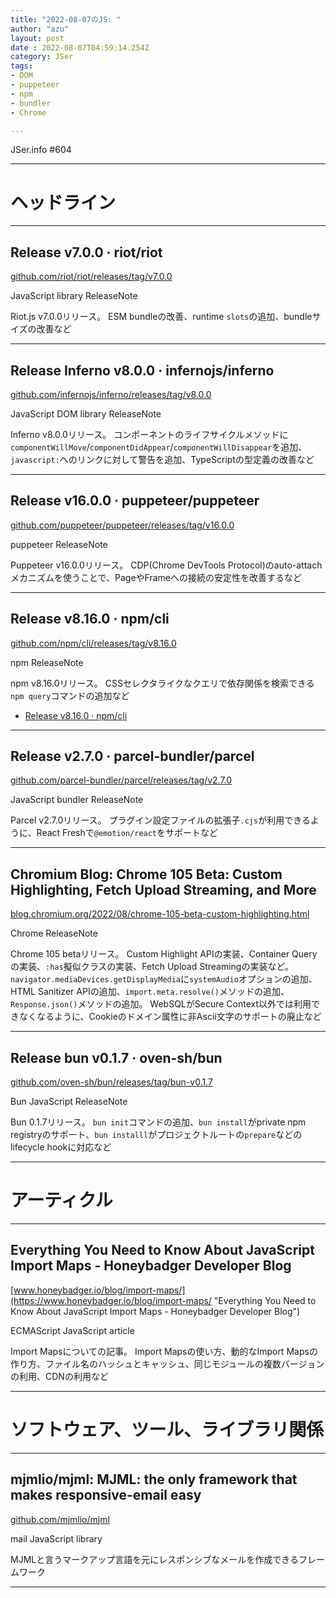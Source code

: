 ```yaml
---
title: "2022-08-07のJS: "
author: "azu"
layout: post
date : 2022-08-07T04:59:14.254Z
category: JSer
tags:
- DOM
- puppeteer
- npm
- bundler
- Chrome

---
```


JSer.info #604

----

<h1 class="site-genre">ヘッドライン</h1>

----

## Release v7.0.0 · riot/riot
[github.com/riot/riot/releases/tag/v7.0.0](https://github.com/riot/riot/releases/tag/v7.0.0 "Release v7.0.0 · riot/riot")
<p class="jser-tags jser-tag-icon"><span class="jser-tag">JavaScript</span> <span class="jser-tag">library</span> <span class="jser-tag">ReleaseNote</span></p>

Riot.js v7.0.0リリース。
ESM bundleの改善、runtime `slots`の追加、bundleサイズの改善など


----

## Release Inferno v8.0.0 · infernojs/inferno
[github.com/infernojs/inferno/releases/tag/v8.0.0](https://github.com/infernojs/inferno/releases/tag/v8.0.0 "Release Inferno v8.0.0 · infernojs/inferno")
<p class="jser-tags jser-tag-icon"><span class="jser-tag">JavaScript</span> <span class="jser-tag">DOM</span> <span class="jser-tag">library</span> <span class="jser-tag">ReleaseNote</span></p>

Inferno v8.0.0リリース。
コンポーネントのライフサイクルメソッドに`componentWillMove`/`componentDidAppear`/`componentWillDisappear`を追加、`javascript:`へのリンクに対して警告を追加、TypeScriptの型定義の改善など


----

## Release v16.0.0 · puppeteer/puppeteer
[github.com/puppeteer/puppeteer/releases/tag/v16.0.0](https://github.com/puppeteer/puppeteer/releases/tag/v16.0.0 "Release v16.0.0 · puppeteer/puppeteer")
<p class="jser-tags jser-tag-icon"><span class="jser-tag">puppeteer</span> <span class="jser-tag">ReleaseNote</span></p>

Puppeteer v16.0.0リリース。
CDP(Chrome DevTools Protocol)のauto-attachメカニズムを使うことで、PageやFrameへの接続の安定性を改善するなど


----

## Release v8.16.0 · npm/cli
[github.com/npm/cli/releases/tag/v8.16.0](https://github.com/npm/cli/releases/tag/v8.16.0 "Release v8.16.0 · npm/cli")
<p class="jser-tags jser-tag-icon"><span class="jser-tag">npm</span> <span class="jser-tag">ReleaseNote</span></p>

npm v8.16.0リリース。
CSSセレクタライクなクエリで依存関係を検索できる`npm query`コマンドの追加など

- [Release v8.16.0 · npm/cli](https://github.com/npm/cli/releases/tag/v8.16.0 "Release v8.16.0 · npm/cli")

----

## Release v2.7.0 · parcel-bundler/parcel
[github.com/parcel-bundler/parcel/releases/tag/v2.7.0](https://github.com/parcel-bundler/parcel/releases/tag/v2.7.0 "Release v2.7.0 · parcel-bundler/parcel")
<p class="jser-tags jser-tag-icon"><span class="jser-tag">JavaScript</span> <span class="jser-tag">bundler</span> <span class="jser-tag">ReleaseNote</span></p>

Parcel v2.7.0リリース。
プラグイン設定ファイルの拡張子`.cjs`が利用できるように、React Freshで`@emotion/react`をサポートなど


----

## Chromium Blog: Chrome 105 Beta: Custom Highlighting, Fetch Upload Streaming, and More
[blog.chromium.org/2022/08/chrome-105-beta-custom-highlighting.html](https://blog.chromium.org/2022/08/chrome-105-beta-custom-highlighting.html "Chromium Blog: Chrome 105 Beta: Custom Highlighting, Fetch Upload Streaming, and More")
<p class="jser-tags jser-tag-icon"><span class="jser-tag">Chrome</span> <span class="jser-tag">ReleaseNote</span></p>

Chrome 105 betaリリース。
Custom Highlight APIの実装、Container Queryの実装、`:has`擬似クラスの実装、Fetch Upload Streamingの実装など。
`navigator.mediaDevices.getDisplayMedia`に`systemAudio`オプションの追加、HTML Sanitizer APIの追加、`import.meta.resolve()`メソッドの追加、`Response.json()`メソッドの追加。
WebSQLがSecure Context以外では利用できなくなるように、Cookieのドメイン属性に非Ascii文字のサポートの廃止など


----

## Release bun v0.1.7 · oven-sh/bun
[github.com/oven-sh/bun/releases/tag/bun-v0.1.7](https://github.com/oven-sh/bun/releases/tag/bun-v0.1.7 "Release bun v0.1.7 · oven-sh/bun")
<p class="jser-tags jser-tag-icon"><span class="jser-tag">Bun</span> <span class="jser-tag">JavaScript</span> <span class="jser-tag">ReleaseNote</span></p>

Bun 0.1.7リリース。
`bun init`コマンドの追加、`bun install`がprivate npm registryのサポート、`bun installl`がプロジェクトルートの`prepare`などのlifecycle hookに対応など


----
<h1 class="site-genre">アーティクル</h1>

----

## Everything You Need to Know About JavaScript Import Maps - Honeybadger Developer Blog
[www.honeybadger.io/blog/import-maps/](https://www.honeybadger.io/blog/import-maps/ "Everything You Need to Know About JavaScript Import Maps - Honeybadger Developer Blog")
<p class="jser-tags jser-tag-icon"><span class="jser-tag">ECMAScript</span> <span class="jser-tag">JavaScript</span> <span class="jser-tag">article</span></p>

Import Mapsについての記事。
Import Mapsの使い方、動的なImport Mapsの作り方、ファイル名のハッシュとキャッシュ、同じモジュールの複数バージョンの利用、CDNの利用など


----
<h1 class="site-genre">ソフトウェア、ツール、ライブラリ関係</h1>

----

## mjmlio/mjml: MJML: the only framework that makes responsive-email easy
[github.com/mjmlio/mjml](https://github.com/mjmlio/mjml "mjmlio/mjml: MJML: the only framework that makes responsive-email easy")
<p class="jser-tags jser-tag-icon"><span class="jser-tag">mail</span> <span class="jser-tag">JavaScript</span> <span class="jser-tag">library</span></p>

MJMLと言うマークアップ言語を元にレスポンシブなメールを作成できるフレームワーク


----
